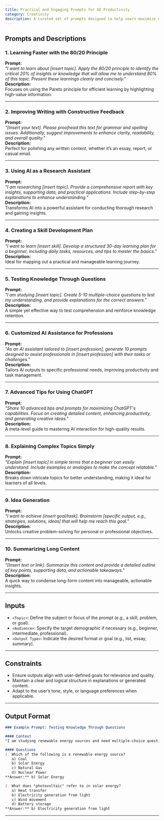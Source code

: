 ```yaml
---
title: Practical and Engaging Prompts for AI Productivity
category: Creativity
description: A curated set of prompts designed to help users maximize AI capabilities for learning, creating, and achieving personal or professional goals.
---
```


## Prompts and Descriptions

### **1. Learning Faster with the 80/20 Principle**
**Prompt:**  
*"I want to learn about [insert topic]. Apply the 80/20 principle to identify the critical 20% of insights or knowledge that will allow me to understand 80% of this topic. Present these learnings clearly and concisely."*  
**Description:**  
Focuses on using the Pareto principle for efficient learning by highlighting high-value information.

---

### **2. Improving Writing with Constructive Feedback**
**Prompt:**  
*"[Insert your text]. Please proofread this text for grammar and spelling issues. Additionally, suggest improvements to enhance clarity, readability, and overall quality."*  
**Description:**  
Perfect for polishing any written content, whether it’s an essay, report, or casual email.

---

### **3. Using AI as a Research Assistant**
**Prompt:**  
*"I am researching [insert topic]. Provide a comprehensive report with key insights, supporting data, and practical applications. Include step-by-step explanations to enhance understanding."*  
**Description:**  
Transforms AI into a powerful assistant for conducting thorough research and gaining insights.

---

### **4. Creating a Skill Development Plan**
**Prompt:**  
*"I want to learn [insert skill]. Develop a structured 30-day learning plan for a beginner, including daily tasks, resources, and tips to master the basics."*  
**Description:**  
Ideal for mapping out a practical and manageable learning journey.

---

### **5. Testing Knowledge Through Questions**
**Prompt:**  
*"I am studying [insert topic]. Create 5-10 multiple-choice questions to test my understanding, and provide explanations for the correct answers."*  
**Description:**  
A simple yet effective way to test comprehension and reinforce knowledge retention.

---

### **6. Customized AI Assistance for Professions**
**Prompt:**  
*"As an AI assistant tailored to [insert profession], generate 10 prompts designed to assist professionals in [insert profession] with their tasks or challenges."*  
**Description:**  
Tailors AI outputs to specific professional needs, improving productivity and task management.

---

### **7. Advanced Tips for Using ChatGPT**
**Prompt:**  
*"Share 10 advanced tips and prompts for maximizing ChatGPT's capabilities. Focus on creating detailed content, enhancing productivity, and generating creative ideas."*  
**Description:**  
A meta-level guide to mastering AI interaction for high-quality results.

---

### **8. Explaining Complex Topics Simply**
**Prompt:**  
*"Explain [insert topic] in simple terms that a beginner can easily understand. Include examples or analogies to make the concept relatable."*  
**Description:**  
Breaks down intricate topics for better understanding, making it ideal for learners of all levels.

---

### **9. Idea Generation**
**Prompt:**  
*"I want to achieve [insert goal/task]. Brainstorm [specific output, e.g., strategies, solutions, ideas] that will help me reach this goal."*  
**Description:**  
Unlocks creative problem-solving for personal or professional objectives.

---

### **10. Summarizing Long Content**
**Prompt:**  
*"[Insert text or link]. Summarize this content and provide a detailed outline of key points, supporting data, and actionable takeaways."*  
**Description:**  
A quick way to condense long-form content into manageable, actionable insights.

---

## Inputs

- `<Topic>`: Define the subject or focus of the prompt (e.g., a skill, problem, or goal).  
- `<Audience>`: Specify the target demographic if necessary (e.g., beginner, intermediate, professional).  
- `<Output Type>`: Indicate the desired format or goal (e.g., list, essay, summary).  

---

## Constraints

- Ensure outputs align with user-defined goals for relevance and quality.  
- Maintain a clear and logical structure in explanations or generated content.  
- Adapt to the user’s tone, style, or language preferences when applicable.

---

## Output Format

```markdown
### Example Prompt: Testing Knowledge Through Questions

#### Context
"I am studying renewable energy sources and need multiple-choice questions to test my knowledge."

#### Questions
1. Which of the following is a renewable energy source?  
   a) Coal  
   b) Solar Energy  
   c) Natural Gas  
   d) Nuclear Power  
**Answer:** b) Solar Energy  

2. What does "photovoltaic" refer to in solar energy?  
   a) Heat transfer  
   b) Electricity generation from light  
   c) Wind movement  
   d) Battery storage  
**Answer:** b) Electricity generation from light  
```

---
